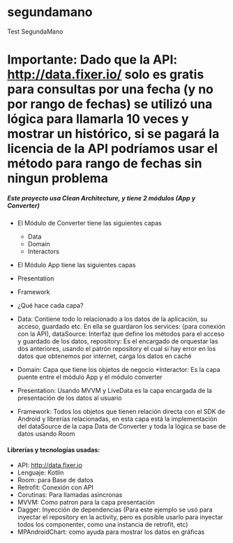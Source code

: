 # segundamano
Test SegundaMano

# Importante: Dado que la API: http://data.fixer.io/ solo es gratis para consultas por una fecha (y no por rango de fechas) se utilizó una lógica para llamarla 10 veces y mostrar un histórico, si se pagará la licencia de la API podríamos usar el método para rango de fechas sin ningun problema

##### Este proyecto usa Clean Architecture, y tiene 2 módulos (App y Converter) 
* El Módulo de Converter tiene las siguientes capas
  * Data
  * Domain 
  * Interactors
 * El Módulo App tiene las siguientes capas
  * Presentation
  * Framework
  
  * ¿Qué hace cada capa?
  
  * Data: Contiene todo lo relacionado a los datos de la aplicación, su acceso, guardado etc. En ella se guardaron los services: (para conexión con la API), dataSource: Interfaz que define los métodos para el acceso y guardado de los datos, repository: Es el encargado de orquestar las dos anteriores, usando el patrón repository el cual si hay error en los datos que obtenemos por internet, carga los datos en caché
  * Domain: Capa que tiene los objetos de negocio
  *Interactor: Es la capa puente entre el módulo App y el módulo converter
  
  * Presentation: Usando MVVM y LiveData es la capa encargada de la presentación de los datos al usuario
  * Framework: Todos los objetos que tienen relación directa con el SDK de Android y librerías relacionadas, en esta capa está la implementación del dataSource de la capa Data de Converter y toda la lógica se base de datos usando Room
  
  
####  Librerías y tecnologías usadas:

* API: http://data.fixer.io
* Lenguaje: Kotlin
* Room: para Base de datos
* Retrofit: Conexión con API
* Corutinas: Para llamadas asíncronas
* MVVM: Como patron para la capa presentación
* Dagger: Inyección de dependencias (Para este ejemplo se usó para inyectar el repository en la activity, pero es posible usarlo para inyectar todos los componenter, como una instancia de retrofit, etc)
* MPAndroidChart: como ayuda para mostrar los datos en gráficas

